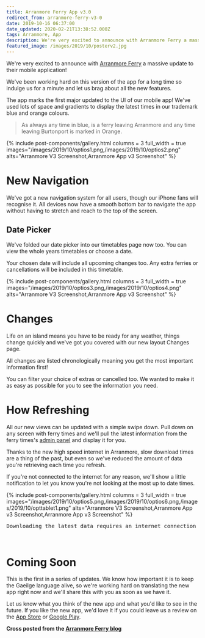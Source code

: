 ```yaml
---
title: Arranmore Ferry App v3.0
redirect_from: arranmore-ferry-v3-0
date: 2019-10-16 06:37:00
date_updated: 2020-02-21T13:38:52.000Z
tags: Arranmore, App
description: We're very excited to announce with Arranmore Ferry a massive update to their mobile application! We've been working hard on this version of the app for a long time so indulge us for a minute and let us brag about all the new features.
featured_image: /images/2019/10/posterv2.jpg
---
```


We're very excited to announce with [Arranmore Ferry](https://arranmorefastferry.com) a massive update to their mobile application!

We've been working hard on this version of the app for a long time so indulge us for a minute and let us brag about all the new features.

The app marks the first major updated to the UI of our mobile app! We've used lots of space and gradients to display the latest times in our trademark blue and orange colours.

> As always any time in blue, is a ferry leaving Arranmore and any time leaving Burtonport is marked in Orange.

{% include post-components/gallery.html
	columns = 3
	full_width = true
	images="/images/2019/10/optios1.png,/images/2019/10/optios2.png"
	alts="Arranmore V3 Screenshot,Arranmore App v3 Screenshot"
%}

# New Navigation

We've got a new navigation system for all users, though our iPhone fans will recognise it. All devices now have a smooth bottom bar to navigate the app without having to stretch and reach to the top of the screen.

## Date Picker

We've folded our date picker into our timetables page now too. You can view the whole years timetables or choose a date.

Your chosen date will include all upcoming changes too. Any extra ferries or cancellations will be included in this timetable.

{% include post-components/gallery.html
	columns = 3
	full_width = true
	images="/images/2019/10/optios3.png,/images/2019/10/optios4.png"
	alts="Arranmore V3 Screenshot,Arranmore App v3 Screenshot"
%}

# Changes

Life on an island means you have to be ready for any weather, things change quickly and we've got you covered with our new layout Changes page.

All changes are listed chronologically meaning you get the most important information first!

You can filter your choice of extras or cancelled too. We wanted to make it as easy as possible for you to see the information you need.

# How Refreshing

All our new views can be updated with a simple swipe down. Pull down on any screen with ferry times and we'll pull the latest information from the ferry times's [admin panel](https://blog.arranmorefastferry.com/under-the-hood-at-arranmore-ferry/) and display it for you.

Thanks to the new high speed internet in Arranmore, slow download times are a thing of the past, but even so we've reduced the amount of data you're retrieving each time you refresh.

If you're not connected to the internet for any reason, we'll show a little notification to let you know you're not looking at the most up to date times.

{% include post-components/gallery.html
	columns = 3
	full_width = true
	images="/images/2019/10/optios5.png,/images/2019/10/optios6.png,/images/2019/10/opttablet1.png"
	alts="Arranmore V3 Screenshot,Arranmore App v3 Screenshot,Arranmore App v3 Screenshot"
%}
<pre>Downloading the latest data requires an internet connection</pre>
<br/>

# Coming Soon

This is the first in a series of updates. We know how important it is to keep the Gaeilge language alive, so we're working hard on translating the new app right now and we'll share this with you as soon as we have it.

Let us know what you think of the new app and what you'd like to see in the future. If you like the new app, we'd love it if you could leave us a review on the [App Store](https://apps.apple.com/us/app/arranmore-ferry/id964609530#?platform=iphone) or [Google Play](https://play.google.com/store/apps/details?id=com.matloughnane.arranmoreff).

**Cross posted from the [Arranmore Ferry blog](https://blog.arranmorefastferry.com/arranmore-ferry-app-3/)**
